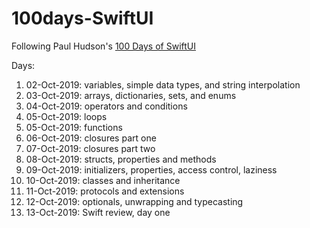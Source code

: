 # 100days-SwiftUI
Following Paul Hudson's [100 Days of SwiftUI](https://www.hackingwithswift.com/100/swiftui)

Days: 

1. 02-Oct-2019: variables, simple data types, and string interpolation
2. 03-Oct-2019: arrays, dictionaries, sets, and enums
3. 04-Oct-2019: operators and conditions
4. 05-Oct-2019: loops
5. 05-Oct-2019: functions
6. 06-Oct-2019: closures part one
7. 07-Oct-2019: closures part two
8. 08-Oct-2019: structs, properties and methods
9. 09-Oct-2019: initializers, properties, access control, laziness
10. 10-Oct-2019: classes and inheritance
11. 11-Oct-2019: protocols and extensions
12. 12-Oct-2019: optionals, unwrapping and typecasting
13. 13-Oct-2019: Swift review, day one
